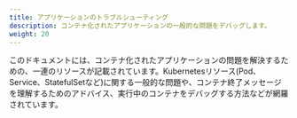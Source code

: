```yaml
---
title: アプリケーションのトラブルシューティング
description: コンテナ化されたアプリケーションの一般的な問題をデバッグします。
weight: 20
---
```


このドキュメントには、コンテナ化されたアプリケーションの問題を解決するための、一連のリソースが記載されています。Kubernetesリソース(Pod、Service、StatefulSetなど)に関する一般的な問題や、コンテナ終了メッセージを理解するためのアドバイス、実行中のコンテナをデバッグする方法などが網羅されています。
